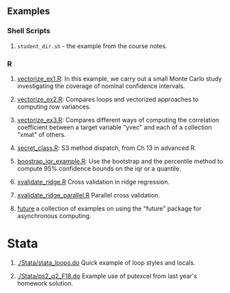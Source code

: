 ## Examples

### Shell Scripts

1. `student_dir.sh` - the example from the course notes.

### R

1. [vectorize_ex1.R](./R/vectorize_ex1.R): In this example, 
   we carry out a small Monte Carlo study investigating the
   coverage of nominal confidence intervals.
   
1. [vectorize_ex2.R](./R/vectorize_ex2.R): Compares loops and vectorized 
   approaches to computing row variances.

1. [vectorize_ex3.R](./R/vectorize_ex3.R): Compares different ways of computing 
   the correlation coefficient between a target variable "yvec" and each of a
   collection "xmat" of others.

1. [secret_class.R](./R/secret_class.R): S3 method dispatch, from Ch 13 in 
   advanced R.

1. [boostrap_iqr_example.R](./R/bootstrap_iqr_example.R): Use the bootstrap and 
the percentile method to compute 95% confidence bounds on the iqr or a quantile.

1. [xvalidate_ridge.R](./R/xvalidate_ridge.R) Cross validation in ridge regression.

1. [xvalidate_ridge_parallel.R](./R/xvalidate_ridge_parallel.R) Parallel cross validation.   

1. [future](./R/future/) a collection of examples on using the "future" package for
   asynchronous computing.

# Stata

1. [./Stata/stata_loops.do](./Stata/stata_loops.do) Quick example of loop styles and locals.

1. [./Stata/ps2_q2_F18.do](./Stata/ps2_q2_F18.do) Example use of putexcel from last year's homework solution.
